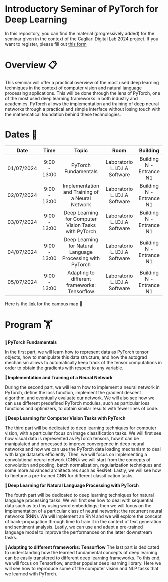 # Introductory Seminar of PyTorch for Deep Learning

In this repository, you can find the material (progressively added) for the seminar given in the context of the Cagliari Digital Lab 2024 project.
If you want to register, please fill out [this form](https://docs.google.com/forms/d/1KRKrZ7qyI7oM8MGf0hSsAV5nSv1QAVViqIVpeSm4Kkc/edit)

# Overview 📋
This seminar will offer a practical overview of the most used deep learning techniques in the context of computer vision and natural language processing applications. This will be done through the lens of PyTorch, one of the most used deep learning frameworks in both industry and academics. PyTorch allows the implementation and training of deep neural networks through a practical and simple interface without losing touch with the mathematical foundation behind these technologies.

# Dates 📆
| Date | Time    | Topic    | Room | Building |
| :---:   | :---: | :---: | :---: | :---: |
| 01/07/2024 | 9:00 - 13:00   | PyTorch Fundamentals  | Laboratorio L.I.D.I.A Software | Building N - Entrance N1 |
| 02/07/2024 | 9:00 - 13:00   | Implementation and Training of a Neural Network   | Laboratorio L.I.D.I.A Software | Building N - Entrance N1 |
| 03/07/2024 | 9:00 - 13:00   | Deep Learning for Computer Vision Tasks with PyTorch   | Laboratorio L.I.D.I.A Software | Building N - Entrance N1 |
| 04/07/2024 | 9:00 - 13:00   | Deep Learning for Natural Language Processing with PyTorch  | Laboratorio L.I.D.I.A Software | Building N - Entrance N1 |
| 05/07/2024 | 9:00 - 13:00   | Adapting to different frameworks: Tensorflow  | Laboratorio L.I.D.I.A Software | Building N - Entrance N1 |

Here is the [link](https://web.unica.it/static/resources/cms/documents/Aulenuovinomi.pdf) for the campus map 🧭


# Program 🏋️

:pushpin:**PyTorch Fundamentals**

In the first part, we will learn how to represent data as PyTorch tensor objects, how to manipulate this data structure, and how the autograd mechanism allows to automatically keep track of the tensor computations in order to obtain the gradients with respect to any variable.

:pushpin:**Implementation and Training of a Neural Network**

During the second part, we will learn how to implement a neural network in PyTorch, define the loss function, implement the gradient descent algorithm, and eventually evaluate our network. We will also see how we can use different predefined PyTorch modules, such as particular loss functions and optimizers, to obtain similar results with fewer lines of code.

:pushpin:**Deep Learning for Computer Vision Tasks with PyTorch**

The third part will be dedicated to deep learning techniques for computer vision, with a particular focus on image classification tasks. We will first see how visual data is represented as PyTorch tensors, how it can be manipulated and processed to improve convergence in deep neural networks and how we can use the PyTorch data loading mechanism to deal with large datasets efficiently. Then, we will focus on implementing a convolutional neural network (CNN): we will start from the concepts of convolution and pooling, batch normalization, regularization techniques and some more advanced architectures such as ResNet. Lastly, we will see how to finetune a pre-trained CNN for different classification tasks.

:pushpin:**Deep Learning for Natural Language Processing with PyTorch**

The fourth part will be dedicated to deep learning techniques for natural language processing tasks. We will first see how to deal with sequential data such as text by using word embeddings; then we will focus on the implementation of a particular class of neural networks: the recurrent neural networks (RNN). We will implement an RNN and we will explore the concept of back-propagation through time to train it in the context of text generation and sentiment analysis. Lastly, we can use and adapt a pre-trained language model to improve the performances on the latter downstream tasks.

:pushpin:**Adapting to different frameworks: Tensorflow**
The last part is dedicated to understanding how the learned fundamental concepts of deep learning can be easily transfered to different deep learning frameworks. To this end, we will focus on Tensorflow, another popular deep learning library. Here we will see how to reproduce some of the computer vision and NLP tasks that we learned with PyTorch.
